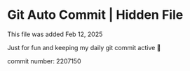 # Git Auto Commit | Hidden File

This file was added Feb 12, 2025

Just for fun and keeping my daily git commit active 🤪

commit number: 2207150
